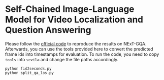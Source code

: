 # Self-Chained Image-Language Model for Video Localization and Question Answering
Please follow the <a href="https://github.com/Yui010206/SeViLA">official code</a> to reproduce the results on NExT-GQA. Afterwards, you can use the tools provided here to convert the predicted frame ids into timestamps for evaluation. To run the code, you need to copy ```tools``` into ```sevila``` and change the file paths accordingly.
```
python fid2seconds.py
python split_qa_los.py
```
